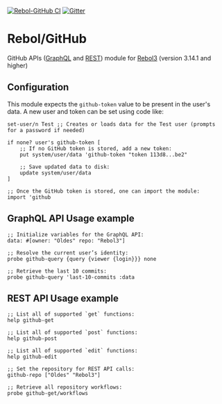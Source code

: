 [![Rebol-GitHub CI](https://github.com/Oldes/Rebol-GitHub/actions/workflows/main.yml/badge.svg)](https://github.com/Oldes/Rebol-GitHub/actions/workflows/main.yml)
[![Gitter](https://badges.gitter.im/rebol3/community.svg)](https://app.gitter.im/#/room/#Rebol3:gitter.im)

# Rebol/GitHub

GitHub APIs ([GraphQL](https://docs.github.com/en/graphql) and [REST](https://docs.github.com/en/rest?apiVersion=2022-11-28)) module for [Rebol3](https://github.com/Oldes/Rebol3) (version 3.14.1 and higher)

## Configuration

This module expects the `github-token` value to be present in the user's data. A new user and token can be set using code like:
```rebol
set-user/n Test ;; Creates or loads data for the Test user (prompts for a password if needed)

if none? user's github-token [
	;; If no GitHub token is stored, add a new token:
	put system/user/data 'github-token "token 113d8...be2"
	
	;; Save updated data to disk:
	update system/user/data
]

;; Once the GitHub token is stored, one can import the module:
import 'github
```

## GraphQL API Usage example

```rebol
;; Initialize variables for the GraphQL API:
data: #[owner: "Oldes" repo: "Rebol3"]

;; Resolve the current user’s identity:
probe github-query {query {viewer {login}}} none

;; Retrieve the last 10 commits:
probe github-query 'last-10-commits :data
```

## REST API Usage example

```rebol
;; List all of supported `get` functions:
help github-get

;; List all of supported `post` functions:
help github-post

;; List all of supported `edit` functions:
help github-edit

;; Set the repository for REST API calls:
github-repo ["Oldes" "Rebol3"]

;; Retrieve all repository workflows:
probe github-get/workflows
```

